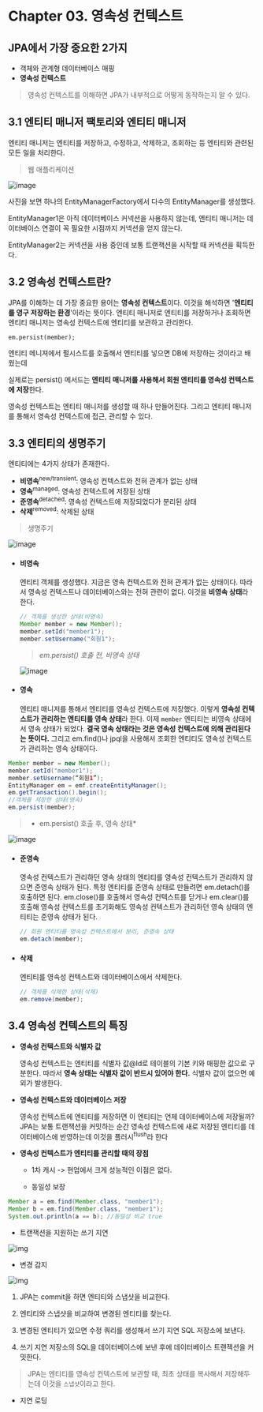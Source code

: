 # Chapter 03. 영속성 컨텍스트

## JPA에서 가장 중요한 2가지
- 객체와 관계형 데이터베이스 매핑
- **영속성 컨텍스트**

> 영속성 컨텍스트를 이해하면 JPA가 내부적으로 어떻게 동작하는지 알 수 있다.


## 3.1 엔티티 매니저 팩토리와 엔티티 매니저
엔티티 매니저는 엔티티를 저장하고, 수정하고, 삭제하고, 조회하는 등 엔티티와 관련된 모든 일을 처리한다. 



>  웹 애플리케이션

![image](https://user-images.githubusercontent.com/43429667/75623964-107c8d00-5bf3-11ea-8220-642d7daec106.png)

사진을 보면 하나의 EntityManagerFactory에서 다수의 EntityManager를 생성했다.

 EntityManager1은 아직 데이터베이스 커넥션을 사용하지 않는데, 
엔티티 매니저는 데이터베이스 연결이 꼭 필요한 시점까지 커넥션을 얻지 않는다. 

EntityManager2는 커넥션을 사용 중인데 보통 트랜잭션을 시작할 때 커넥션을 획득한다.




## 3.2 영속성 컨텍스트란?

JPA를 이해하는 데 가장 중요한 용어는 **영속성 컨텍스트**이다. 이것을 해석하면
'**엔티티를 영구 저장하는 환경**'이라는 뜻이다. 엔티티 매니저로 엔티티를 저장하거나 조회하면 엔티티 매니저는 영속성 컨텍스트에
엔티티를 보관하고 관리한다.

`em.persist(member);`

엔티티 메니져에서 펄시스트를 호출해서 엔티티를 넣으면 DB에 저장하는 것이라고 배웠는데

실제로는 persist() 메서드는 **엔티티 매니저를 사용해서 회원 엔티티를 영속성 컨텍스트에 저장**한다.

영속성 컨텍스트는 엔티티 매니저를 생성할 때 하나 만들어진다. 그리고 엔티티 매니저를 통해서 영속성 컨텍스트에 접근, 관리할 수 있다.




## 3.3 엔티티의 생명주기

엔티티에는 4가지 상태가 존재한다.

- **비영속**<sup>new/transient</sup>: 영속성 컨텍스트와 전혀 관계가 없는 상태
- **영속**<sup>managed</sup>: 영속성 컨텍스트에 저장된 상태
- **준영속**<sup>detached</sup>: 영속성 컨텍스트에 저장되었다가 분리된 상태
- **삭제**<sup>removed</sup>: 삭제된 상태

> 생명주기 

![image](https://user-images.githubusercontent.com/43429667/75624473-c053f980-5bf7-11ea-9e59-fca8a06c67bb.png)





- #### **비영속**

  엔티티 객체를 생성했다. 지금은 영속 컨텍스트와 전혀 관계가 없는 상태이다.
  따라서 영속성 컨텍스트나 데이터베이스와는 전혀 관련이 없다. 이것을 **비영속 상태**라 한다.

  ```java
  // 객체를 생성한 상태(비영속)
  Member member = new Member();
  member.setId("member1");
  member.setUsername("회원1");
  ```

  >  *em.persist() 호출 전, 비영속 상태*

  ![image](https://user-images.githubusercontent.com/43429667/75624520-3f493200-5bf8-11ea-9663-3413f154802c.png)



- #### 영속

  엔티티 매니저를 통해서 엔티티를 영속성 컨텍스트에 저장했다.
  이렇게 **영속성 컨텍스트가 관리하는 엔티티를 영속 상태**라 한다. 
이제 `member` 엔티티는 비영속 상태에서 영속 상태가 되었다.
  **결국 영속 상태라는 것은 영속성 컨텍스트에 의해 관리된다는 뜻이다.** 그리고 em.find()나 jpql을 사용해서 조회한 엔티티도 영속성 컨텍스트가 관리하는 영속 상태이다.

``` java
Member member = new Member();
member.setId("member1");
member.setUsername(“회원1”);
EntityManager em = emf.createEntityManager();
em.getTransaction().begin();
//객체를 저장한 상태(영속)
em.persist(member);
  ```

  > * em.persist() 호출 후, 영속 상태*

  ![image](https://user-images.githubusercontent.com/43429667/75624603-3573fe80-5bf9-11ea-97ab-fe42655bf5d9.png)



- #### 준영속

  영속성 컨텍스트가 관리하던 영속 상태의 엔티티를 영속성 컨텍스트가 관리하지 않으면 준영속 상태가 된다.
  특정 엔티티를 준영속 상태로 만들려면 em.detach()를 호출하면 된다. em.close()를 호출해서 영속성 컨텍스트를 닫거나
  em.clear()를 호출해 영속성 컨텍스트를 초기화해도 영속성 컨텍스트가 관리하던 영속 상태의 엔티티는 준영속 상태가 된다.

  ```java
  // 회원 엔티티를 영속성 컨텍스트에서 분리, 준영속 상태
  em.detach(member);
  ```



- #### 삭제

  엔티티를 영속성 컨텍스트와 데이터베이스에서 삭제한다.

  ```java
  // 객체를 삭제한 상태(삭제)
  em.remove(member);
  ```



## 3.4 영속성 컨텍스트의 특징

- **영속성 컨텍스트와 식별자 값**

  영속성 컨텍스트는 엔티티를 식별자 값@Id로 테이블의 기본 키와 매핑한 값으로 구분한다. 따라서 **영속 상태는 식별자 값이 반드시 있어야 한다.** 식별자 값이 없으면 예외가 발생한다.

- **영속성 컨텍스트와 데이터베이스 저장**

  영속성 컨텍스트에 엔티티를 저장하면 이 엔티티는 언제 데이터베이스에 저장될까?
  JPA는 보통 트랜잭션을 커밋하는 순간 영속성 컨텍스트에 새로 저장된 엔티티를 데이터베이스에 반영하는데
  이것을 플러시<sup>flush</sup>라 한다

- **영속성 컨텍스트가 엔티티를 관리할 때의 장점**

  - 1차 캐시 -> 현업에서 크게 성능적인 이점은 없다.

  - 동일성 보장
 ```java
Member a = em.find(Member.class, "member1");
Member b = em.find(Member.class, "member1");
System.out.println(a == b); //동일성 비교 true
```
  - 트랜잭션을 지원하는 쓰기 지연

![img](https://user-images.githubusercontent.com/43429667/75877743-b5999e80-5e5b-11ea-8b72-cfc347d41e5a.png)

  - 변경 감지

![img](https://user-images.githubusercontent.com/43429667/75891382-0bc60c00-5e73-11ea-8c0d-70ecfb20e4ee.png)
1. JPA는 commit을 하면 엔티티와 스냅샷을 비교한다.
2. 엔티티와 스냅샷을 비교하여 변경된 엔티티를 찾는다.
3. 변경된 엔티티가 있으면 수정 쿼리를 생성해서 쓰기 지연 SQL 저장소에 보낸다.

4. 쓰기 지연 저장소의 SQL을 데이터베이스에 보낸 후에 데이터베이스 트랜젝션을 커밋한다.
> JPA는 엔티티를 영속성 컨텍스트에 보관할 때, 최초 상태를 복사해서 저장해두는데 이것을 `스냅샷`이라고 한다. 
  - 지연 로딩






